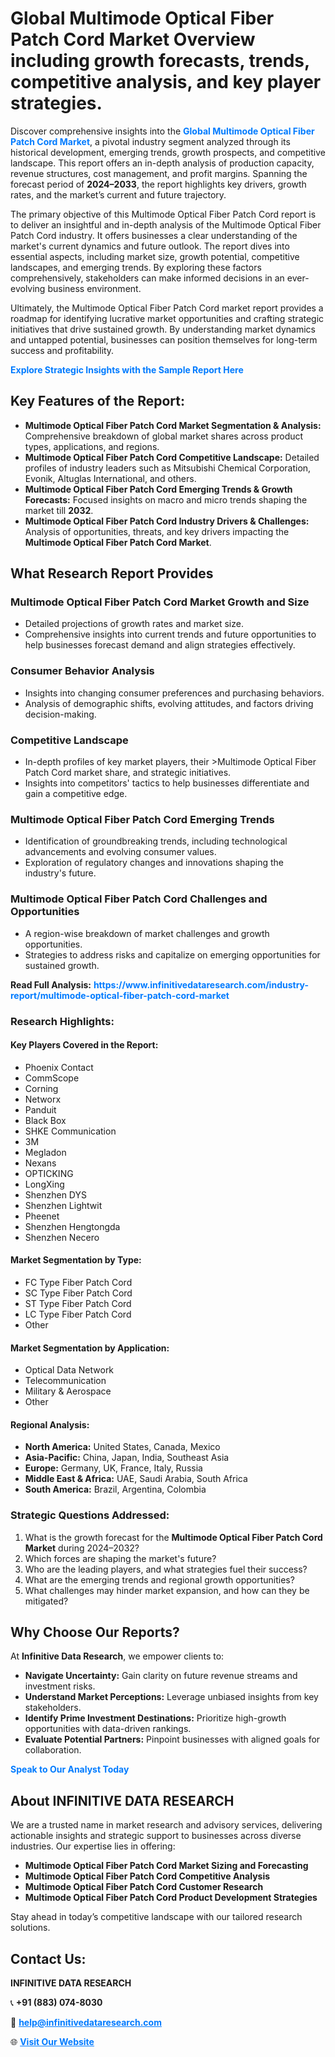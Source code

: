 <h1>Global Multimode Optical Fiber Patch Cord Market Overview including growth forecasts, trends, competitive analysis, and key player strategies.</h1>
<p>
Discover comprehensive insights into the 
<a href="https://www.infinitivedataresearch.com/industry-report/multimode-optical-fiber-patch-cord-market" rel="dofollow" style="color: #007BFF; text-decoration: none;"><strong>Global Multimode Optical Fiber Patch Cord Market</strong></a>, a pivotal industry segment analyzed through its historical development, emerging trends, growth prospects, and competitive landscape. This report offers an in-depth analysis of production capacity, revenue structures, cost management, and profit margins. Spanning the forecast period of <strong>2024–2033</strong>, the report highlights key drivers, growth rates, and the market’s current and future trajectory.
</p>
<p>
The primary objective of this Multimode Optical Fiber Patch Cord report is to deliver an insightful and in-depth analysis of the Multimode Optical Fiber Patch Cord industry. It offers businesses a clear understanding of the market's current dynamics and future outlook. The report dives into essential aspects, including market size, growth potential, competitive landscapes, and emerging trends. By exploring these factors comprehensively, stakeholders can make informed decisions in an ever-evolving business environment.
</p>
<p>
Ultimately, the Multimode Optical Fiber Patch Cord market report provides a roadmap for identifying lucrative market opportunities and crafting strategic initiatives that drive sustained growth. By understanding market dynamics and untapped potential, businesses can position themselves for long-term success and profitability.
</p>
<p>
<a href="https://www.infinitivedataresearch.com/request-sample/reportId=106965" style="color: #007BFF; text-decoration: none;"><strong>Explore Strategic Insights with the Sample Report Here</strong></a>
</p>

<h2>Key Features of the Report:</h2>
<ul>
<li><strong>Multimode Optical Fiber Patch Cord Market Segmentation & Analysis:</strong> Comprehensive breakdown of global market shares across product types, applications, and regions.</li>
<li><strong>Multimode Optical Fiber Patch Cord Competitive Landscape:</strong> Detailed profiles of industry leaders such as Mitsubishi Chemical Corporation, Evonik, Altuglas International, and others.</li>
<li><strong>Multimode Optical Fiber Patch Cord Emerging Trends & Growth Forecasts:</strong> Focused insights on macro and micro trends shaping the market till <strong>2032</strong>.</li>
<li><strong>Multimode Optical Fiber Patch Cord Industry Drivers & Challenges:</strong> Analysis of opportunities, threats, and key drivers impacting the <strong>Multimode Optical Fiber Patch Cord Market</strong>.</li>
</ul>

<h2>What Research Report Provides</h2>
<h3>Multimode Optical Fiber Patch Cord Market Growth and Size</h3>
<ul>
<li>Detailed projections of growth rates and market size.</li>
<li>Comprehensive insights into current trends and future opportunities to help businesses forecast demand and align strategies effectively.</li>
</ul>

<h3>Consumer Behavior Analysis</h3>
<ul>
<li>Insights into changing consumer preferences and purchasing behaviors.</li>
<li>Analysis of demographic shifts, evolving attitudes, and factors driving decision-making.</li>
</ul>

<h3>Competitive Landscape</h3>
<ul>
<li>In-depth profiles of key market players, their >Multimode Optical Fiber Patch Cord market share, and strategic initiatives.</li>
<li>Insights into competitors' tactics to help businesses differentiate and gain a competitive edge.</li>
</ul>

<h3>Multimode Optical Fiber Patch Cord Emerging Trends</h3>
<ul>
<li>Identification of groundbreaking trends, including technological advancements and evolving consumer values.</li>
<li>Exploration of regulatory changes and innovations shaping the industry's future.</li>
</ul>

<h3>Multimode Optical Fiber Patch Cord Challenges and Opportunities</h3>
<ul>
<li>A region-wise breakdown of market challenges and growth opportunities.</li>
<li>Strategies to address risks and capitalize on emerging opportunities for sustained growth.</li>
</ul>
<p><strong>Read Full Analysis:</strong> <a href="https://www.infinitivedataresearch.com/industry-report/multimode-optical-fiber-patch-cord-market" rel="dofollow" style="color: #007BFF; text-decoration: none;"><strong>https://www.infinitivedataresearch.com/industry-report/multimode-optical-fiber-patch-cord-market</strong></a></p>
<h3>Research Highlights:</h3>
<h4>Key Players Covered in the Report:</h4>
<ul><li>Phoenix Contact</li><li>CommScope</li><li>Corning</li><li>Networx</li><li>Panduit</li><li>Black Box</li><li>SHKE Communication</li><li>3M</li><li>Megladon</li><li>Nexans</li><li>OPTICKING</li><li>LongXing</li><li>Shenzhen DYS</li><li>Shenzhen Lightwit</li><li>Pheenet</li><li>Shenzhen Hengtongda</li><li>Shenzhen Necero</li></ul>
<h4>Market Segmentation by Type:</h4>
<ul><li>FC Type Fiber Patch Cord</li><li>SC Type Fiber Patch Cord</li><li>ST Type Fiber Patch Cord</li><li>LC Type Fiber Patch Cord</li><li>Other</li></ul>
<h4>Market Segmentation by Application:</h4>
<ul><li>Optical Data Network</li><li>Telecommunication</li><li>Military &amp; Aerospace</li><li>Other</li></ul>

<h4>Regional Analysis:</h4>
<ul>
<li><strong>North America:</strong> United States, Canada, Mexico</li>
<li><strong>Asia-Pacific:</strong> China, Japan, India, Southeast Asia</li>
<li><strong>Europe:</strong> Germany, UK, France, Italy, Russia</li>
<li><strong>Middle East & Africa:</strong> UAE, Saudi Arabia, South Africa</li>
<li><strong>South America:</strong> Brazil, Argentina, Colombia</li>
</ul>

<h3>Strategic Questions Addressed:</h3>
<ol>
<li>What is the growth forecast for the <strong>Multimode Optical Fiber Patch Cord Market</strong> during 2024–2032?</li>
<li>Which forces are shaping the market's future?</li>
<li>Who are the leading players, and what strategies fuel their success?</li>
<li>What are the emerging trends and regional growth opportunities?</li>
<li>What challenges may hinder market expansion, and how can they be mitigated?</li>
</ol>

<h2>Why Choose Our Reports?</h2>
<p>At <strong>Infinitive Data Research</strong>, we empower clients to:</p>
<ul>
<li><strong>Navigate Uncertainty:</strong> Gain clarity on future revenue streams and investment risks.</li>
<li><strong>Understand Market Perceptions:</strong> Leverage unbiased insights from key stakeholders.</li>
<li><strong>Identify Prime Investment Destinations:</strong> Prioritize high-growth opportunities with data-driven rankings.</li>
<li><strong>Evaluate Potential Partners:</strong> Pinpoint businesses with aligned goals for collaboration.</li>
</ul>
<p><a href="https://www.infinitivedataresearch.com/industry-report/multimode-optical-fiber-patch-cord-market" rel="dofollow" style="color: #007BFF; text-decoration: none;"><strong>Speak to Our Analyst Today</strong></a></p>

<h2>About INFINITIVE DATA RESEARCH</h2>
<p>We are a trusted name in market research and advisory services, delivering actionable insights and strategic support to businesses across diverse industries. Our expertise lies in offering:</p>
<ul>
<li><strong>Multimode Optical Fiber Patch Cord Market Sizing and Forecasting</strong></li>
<li><strong>Multimode Optical Fiber Patch Cord Competitive Analysis</strong></li>
<li><strong>Multimode Optical Fiber Patch Cord Customer Research</strong></li>
<li><strong>Multimode Optical Fiber Patch Cord Product Development Strategies</strong></li>
</ul>
<p>Stay ahead in today’s competitive landscape with our tailored research solutions.</p>

<h2>Contact Us:</h2>
<p><strong>INFINITIVE DATA RESEARCH</strong></p>
<p>📞 <strong>+91 (883) 074-8030</strong></p>
<p>📧 <strong><a href="mailto:help@infinitivedataresearch.com" style="color: #007BFF;">help@infinitivedataresearch.com</a></strong></p>
<p>🌐 <strong><a href="https://www.infinitivedataresearch.com" rel="dofollow" style="color: #007BFF;">Visit Our Website</a></strong></p>